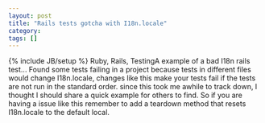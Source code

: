 ```yaml
---
layout: post
title: "Rails tests gotcha with I18n.locale"
category:
tags: []
---
```

{% include JB/setup %}
Ruby, Rails, TestingA example of a bad I18n rails test... Found some tests failing in a project because tests in different files would change I18n.locale, changes like this make your tests fail if the tests are not run in the standard order. since this took me awhile to track down, I thought I should share a quick example for others to find. So if you are having a issue like this remember to add a teardown method that resets I18n.locale to the default local.

<script src="https://gist.github.com/1568648.js?file=I18n_bad_test.rb"></script>